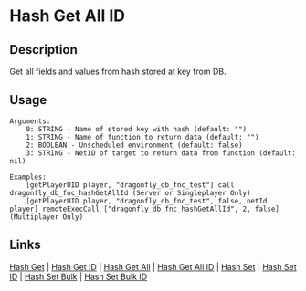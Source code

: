 # Hash Get All ID

## Description

Get all fields and values from hash stored at key from DB.

## Usage

```sqf
Arguments:
	0: STRING - Name of stored key with hash (default: "")
	1: STRING - Name of function to return data (default: "")
	2: BOOLEAN - Unscheduled environment (default: false)
	3: STRING - NetID of target to return data from function (default: nil)

Examples:
	[getPlayerUID player, "dragonfly_db_fnc_test"] call dragonfly_db_fnc_hashGetAllId (Server or Singleplayer Only)
	[getPlayerUID player, "dragonfly_db_fnc_test", false, netId player] remoteExecCall ["dragonfly_db_fnc_hashGetAllId", 2, false] (Multiplayer Only)
```

## Links

[Hash Get](hashes/hashGet.md) |
[Hash Get ID](hashes/hashGetId.md) |
[Hash Get All](hashes/hashGetAll.md) |
[Hash Get All ID](hashes/hashGetAllId.md) |
[Hash Set](hashes/hashSet.md) |
[Hash Set ID](hashes/hashSetId.md) |
[Hash Set Bulk](hashes/hashSetBulk.md) |
[Hash Set Bulk ID](hashes/hashSetBulkId.md)
